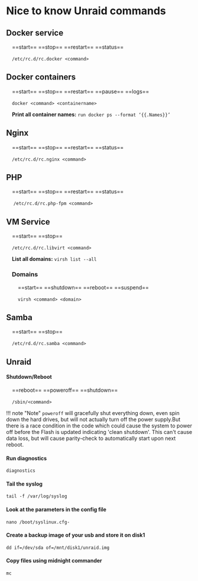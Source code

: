 
# Nice to know Unraid commands

## Docker service

&nbsp;&nbsp;&nbsp;&nbsp;==start== ==stop== ==restart== ==status==

&nbsp;&nbsp;&nbsp;&nbsp;`/etc/rc.d/rc.docker <command>`

## Docker containers

&nbsp;&nbsp;&nbsp;&nbsp;==start== ==stop== ==restart== ==pause== ==logs==

&nbsp;&nbsp;&nbsp;&nbsp;`docker <command> <containername>`

&nbsp;&nbsp;&nbsp;&nbsp;**Print all container names:** `run docker ps --format ‘{{.Names}}’`

## Nginx

&nbsp;&nbsp;&nbsp;&nbsp;==start== ==stop== ==restart== ==status==

&nbsp;&nbsp;&nbsp;&nbsp;`/etc/rc.d/rc.nginx <command>`

## PHP

&nbsp;&nbsp;&nbsp;&nbsp;==start== ==stop== ==restart== ==status==

&nbsp;&nbsp;&nbsp;&nbsp; `/etc/rc.d/rc.php-fpm <command>`

## VM Service

&nbsp;&nbsp;&nbsp;&nbsp;==start== ==stop==

&nbsp;&nbsp;&nbsp;&nbsp;`/etc/rc.d/rc.libvirt <command>`

&nbsp;&nbsp;&nbsp;&nbsp;**List all domains:** `virsh list --all`

### &nbsp;&nbsp;&nbsp;&nbsp;Domains

&nbsp;&nbsp;&nbsp;&nbsp;&nbsp;&nbsp;&nbsp;&nbsp;==start== ==shutdown== ==reboot== ==suspend==

&nbsp;&nbsp;&nbsp;&nbsp;&nbsp;&nbsp;&nbsp;&nbsp;`virsh <command> <domain>`

## Samba

&nbsp;&nbsp;&nbsp;&nbsp;==start== ==stop==

&nbsp;&nbsp;&nbsp;&nbsp;`/etc/rd.d/rc.samba <command>`

## Unraid

#### Shutdown/Reboot

&nbsp;&nbsp;&nbsp;&nbsp;==reboot== ==poweroff== ==shutdown==

&nbsp;&nbsp;&nbsp;&nbsp;`/sbin/<command>`

!!! note "Note"
    `poweroff` will gracefully shut everything down, even spin down the hard drives,
    but will not actually turn off the power supply.But there is a race condition in the code 
    which could cause the system to power off before the Flash is updated indicating 'clean shutdown'.
    This can't cause data loss, but will cause parity-check to automatically start upon next reboot.

#### Run diagnostics

`diagnostics`

#### Tail the syslog

`tail -f /var/log/syslog`

#### Look at the parameters in the config file

`nano /boot/syslinux.cfg-`

#### Create a backup image of your usb and store it on disk1

`dd if=/dev/sda of=/mnt/disk1/unraid.img`

#### Copy files using midnight commander

`mc`
